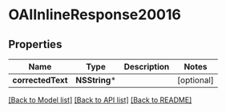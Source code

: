 # OAIInlineResponse20016

## Properties
Name | Type | Description | Notes
------------ | ------------- | ------------- | -------------
**correctedText** | **NSString*** |  | [optional] 

[[Back to Model list]](../README.md#documentation-for-models) [[Back to API list]](../README.md#documentation-for-api-endpoints) [[Back to README]](../README.md)


